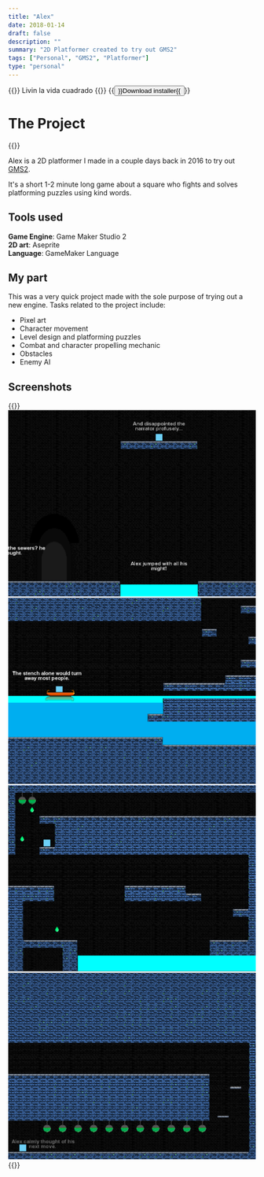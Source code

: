 ```yaml
---
title: "Alex"
date: 2018-01-14
draft: false
description: ""
summary: "2D Platformer created to try out GMS2"
tags: ["Personal", "GMS2", "Platformer"]
type: "personal"
---
```


{{<lead>}} Livin la vida cuadrado {{</lead>}}
{{<button href="alex.exe" target="_blank">}}Download installer{{</button>}}

# The Project
{{<youtubeLite id="kSMw-AxCZ3I" label="Full playthrough">}}

Alex is a 2D platformer I made in a couple days back in 2016 to try out [GMS2](https://gamemaker.io/en).

It's a short 1-2 minute long game about a square who fights and solves platforming puzzles using kind words. 

## Tools used  
**Game Engine**: Game Maker Studio 2  
**2D art**: Aseprite  
**Language**: GameMaker Language  

## My part  
This was a very quick project made with the sole purpose of trying out a new engine. 
Tasks related to the project include:
- Pixel art
- Character movement
- Level design and platforming puzzles
- Combat and character propelling mechanic
- Obstacles 
- Enemy AI

## Screenshots
{{<gallery>}}
    <img src ="screen1.png" class="grid-w33" />
    <img src ="screen2.png" class="grid-w33" />
    <img src ="screen3.png" class="grid-w33" />
    <img src ="screen4.png" class="grid-w33" />
{{</gallery>}}